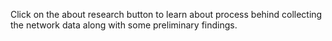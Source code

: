 Click on the <i class="fa fa-info-circle"></i> about research button to learn about process behind collecting the network data along with some preliminary findings. 

